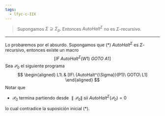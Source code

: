 ```yaml
---
tags:
  - lfyc-c-IIX
---
```

> Supongamos $\Sigma\supseteq\Sigma_p$. Entonces ${AutoHalt}^\Sigma$ no es $\Sigma$-recursivo.

 - - - 
Lo probaremos por el absurdo. Supongamos que ($\ast$) ${AutoHalt}^\Sigma$ es $\Sigma$-recursivo, entonces existe un macro
$$
[IF\ {AutoHalt^{\Sigma}}(W1)\ GOTO\ A1]
$$
Sea $\mathcal{P}_0$ el siguiente programa 
$$
\begin{aligned}
L1\ & [IF\ {AutoHalt^{\Sigma}}(P1)\ GOTO\ L1]
\end{aligned}
$$
Notar que
- $\mathcal{P}_0$ termina partiendo desde $\parallel{\mathcal{P}_0}\parallel$ sii ${AutoHalt}^{\Sigma}(\mathcal{P}_0)=0$ 

lo cual contradice la suposición inicial ($\ast$).
